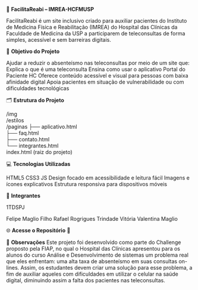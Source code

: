 🧠 **FacilitaReabi – IMREA-HCFMUSP**

FacilitaReabi é um site inclusivo criado para auxiliar pacientes do Instituto de Medicina Física e Reabilitação (IMREA) do Hospital das Clínicas da Faculdade de Medicina da USP a participarem de teleconsultas de forma simples, acessível e sem barreiras digitais.

🎯 **Objetivo do Projeto**

Ajudar a reduzir o absenteísmo nas teleconsultas por meio de um site que:
Explica o que é uma teleconsulta
Ensina como usar o aplicativo Portal do Paciente HC
Oferece conteúdo acessível e visual para pessoas com baixa afinidade digital
Apoia pacientes em situação de vulnerabilidade ou com dificuldades tecnológicas

🗂️ **Estrutura do Projeto**

/img                     
/estilos                
/paginas
  ├── aplicativo.html     
  ├── faq.html            
  ├── contato.html        
  └── integrantes.html   
index.html  (raiz do projeto)

💻 **Tecnologias Utilizadas**

HTML5
CSS3
JS
Design focado em acessibilidade e leitura fácil
Imagens e ícones explicativos
Estrutura responsiva para dispositivos móveis

👥 **Integrantes**

1TDSPJ

Felipe Maglio Filho 
Rafael Rogrigues Trindade
Vitória Valentina Maglio

🌐 **Acesse o Repositório**
🔗

📌 **Observações**
Este projeto foi desenvolvido como parte do Challenge proposto pela FIAP, no qual o Hospital das Clínicas apresentou para os alunos do curso Análise e Desenvolvimento de sistemas um problema real que eles enfrentam:
uma alta taxa de absenteísmo em suas consultas on-lines. Assim, os estudantes devem criar uma solução para esse problema, a fim de auxiliar aqueles com dificuldades em utilizar o celular na saúde digital, diminuindo assim a falta 
dos pacientes nas teleconsultas.


